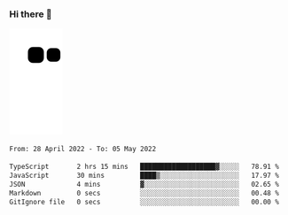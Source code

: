 ### Hi there 👋
![Alt text](https://raw.githubusercontent.com/romain22222/romain22222/output/github-contribution-grid-snake.svg)

<!--START_SECTION:waka-->

```text
From: 28 April 2022 - To: 05 May 2022

TypeScript       2 hrs 15 mins   ███████████████████▓░░░░░   78.91 %
JavaScript       30 mins         ████▒░░░░░░░░░░░░░░░░░░░░   17.97 %
JSON             4 mins          ▓░░░░░░░░░░░░░░░░░░░░░░░░   02.65 %
Markdown         0 secs          ░░░░░░░░░░░░░░░░░░░░░░░░░   00.48 %
GitIgnore file   0 secs          ░░░░░░░░░░░░░░░░░░░░░░░░░   00.00 %
```

<!--END_SECTION:waka-->
<!--
**romain22222/romain22222** is a ✨ _special_ ✨ repository because its `README.md` (this file) appears on your GitHub profile.

Here are some ideas to get you started:

- 🔭 I’m currently working on ...
- 🌱 I’m currently learning ...
- 👯 I’m looking to collaborate on ...
- 🤔 I’m looking for help with ...
- 💬 Ask me about ...
- 📫 How to reach me: ...
- 😄 Pronouns: ...
- ⚡ Fun fact: ...
-->
